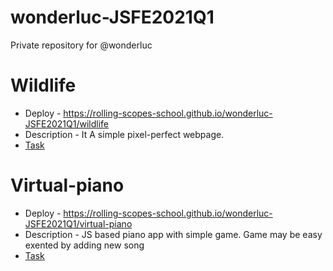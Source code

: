 # wonderluc-JSFE2021Q1
Private repository for @wonderluc

# Wildlife
  * Deploy - https://rolling-scopes-school.github.io/wonderluc-JSFE2021Q1/wildlife
  * Description - It A simple pixel-perfect webpage.
  * [Task](https://rolling-scopes-school.github.io/stage0/#/stage0/tasks/wildlife)
# Virtual-piano  
  * Deploy - https://rolling-scopes-school.github.io/wonderluc-JSFE2021Q1/virtual-piano
  * Description - JS based piano app with simple game. Game may be easy exented by adding new song
  * [Task](https://rolling-scopes-school.github.io/stage0/#/stage1/tasks/virtual-piano)